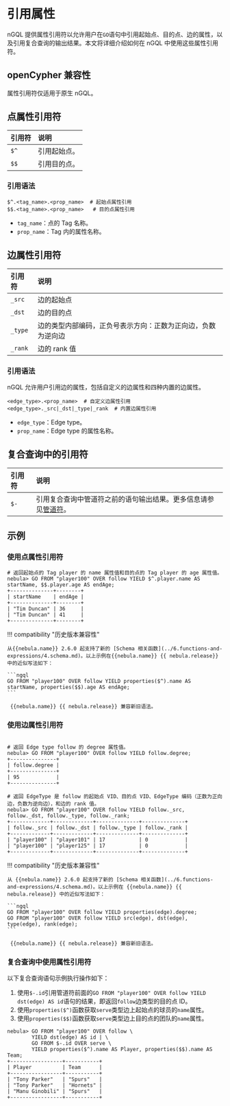 # 引用属性

nGQL 提供属性引用符以允许用户在`GO`语句中引用起始点、目的点、边的属性，以及引用复合查询的输出结果。本文将详细介绍如何在 nGQL 中使用这些属性引用符。

## openCypher 兼容性

属性引用符仅适用于原生 nGQL。

## 点属性引用符

|引用符|说明|
|:---|:---|
|`$^`|引用起始点。|
|`$$`|引用目的点。|

### 引用语法

```ngql
$^.<tag_name>.<prop_name>  # 起始点属性引用
$$.<tag_name>.<prop_name>   # 目的点属性引用
```

- `tag_name`：点的 Tag 名称。
- `prop_name`：Tag 内的属性名称。

## 边属性引用符

|引用符|说明|
|:---|:---|
|`_src`|边的起始点           |
|`_dst`|边的目的点|
|`_type`|边的类型内部编码，正负号表示方向：正数为正向边，负数为逆向边|
|`_rank`|边的 rank 值|

### 引用语法

nGQL 允许用户引用边的属性，包括自定义的边属性和四种内置的边属性。

```ngql
<edge_type>.<prop_name>  # 自定义边属性引用
<edge_type>._src|_dst|_type|_rank  # 内置边属性引用
```

- `edge_type`：Edge type。
- `prop_name`：Edge type 的属性名称。

## 复合查询中的引用符

|引用符|说明|
|:---|:---|
|`$-`|引用复合查询中管道符之前的语句输出结果。更多信息请参见[管道符](../5.operators/4.pipe.md)。|


## 示例

### 使用点属性引用符

```ngql
# 返回起始点的 Tag player 的 name 属性值和目的点的 Tag player 的 age 属性值。
nebula> GO FROM "player100" OVER follow YIELD $^.player.name AS startName, $$.player.age AS endAge;
+--------------+--------+
| startName    | endAge |
+--------------+--------+
| "Tim Duncan" | 36     |
| "Tim Duncan" | 41     |
+--------------+--------+
```

!!! compatibility "历史版本兼容性"

    从{{nebula.name}} 2.6.0 起支持了新的 [Schema 相关函数](../6.functions-and-expressions/4.schema.md)。以上示例在{{nebula.name}} {{ nebula.release}} 中的近似写法如下：
    
    ```ngql
    GO FROM "player100" OVER follow YIELD properties($^).name AS startName, properties($$).age AS endAge;
    ```

     {{nebula.name}} {{ nebula.release}} 兼容新旧语法。

### 使用边属性引用符

```ngql

# 返回 Edge type follow 的 degree 属性值。
nebula> GO FROM "player100" OVER follow YIELD follow.degree;
+---------------+
| follow.degree |
+---------------+
| 95            |
+---------------+

# 返回 EdgeType 是 follow 的起始点 VID、目的点 VID、EdgeType 编码（正数为正向边，负数为逆向边），和边的 rank 值。
nebula> GO FROM "player100" OVER follow YIELD follow._src, follow._dst, follow._type, follow._rank;
+-------------+-------------+--------------+--------------+
| follow._src | follow._dst | follow._type | follow._rank |
+-------------+-------------+--------------+--------------+
| "player100" | "player101" | 17           | 0            |
| "player100" | "player125" | 17           | 0            |
+-------------+-------------+--------------+--------------+
```

!!! compatibility "历史版本兼容性"

    从 {{nebula.name}} 2.6.0 起支持了新的 [Schema 相关函数](../6.functions-and-expressions/4.schema.md)。以上示例在 {{nebula.name}} {{ nebula.release}} 中的近似写法如下：
    
    ```ngql
    GO FROM "player100" OVER follow YIELD properties(edge).degree;
    GO FROM "player100" OVER follow YIELD src(edge), dst(edge), type(edge), rank(edge);
    ```

     {{nebula.name}} {{ nebula.release}} 兼容新旧语法。

### 复合查询中使用属性引用符

以下复合查询语句示例执行操作如下：

1. 使用`$-.id`引用管道符前面的`GO FROM "player100" OVER follow YIELD dst(edge) AS id`语句的结果，即返回`follow`边类型的目的点 ID。
2. 使用`properties($^)`函数获取`serve`类型边上起始点的球员的`name`属性。
3. 使用`properties($$)`函数获取`serve`类型边上目的点的团队的`name`属性。


```ngql
nebula> GO FROM "player100" OVER follow \
        YIELD dst(edge) AS id | \
        GO FROM $-.id OVER serve \
        YIELD properties($^).name AS Player, properties($$).name AS Team;
+-----------------+-----------+
| Player          | Team      |
+-----------------+-----------+
| "Tony Parker"   | "Spurs"   |
| "Tony Parker"   | "Hornets" |
| "Manu Ginobili" | "Spurs"   |
+-----------------+-----------+
```


